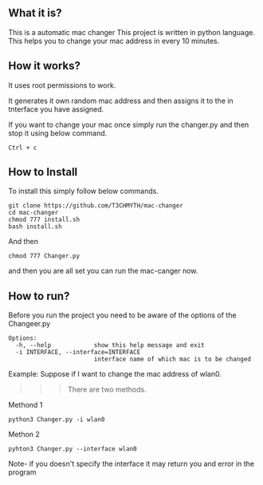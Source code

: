 ## What it is?
This is a automatic mac changer
This project is written in python language.
This helps you to change your mac address in every 10 minutes.

## How it works?
It uses root permissions to work.

It generates it own random mac address and then assigns it to
the in tnterface you have assigned.

If you want to change your mac once simply run the changer.py and then stop it 
using below command.
```
Ctrl + c
```
## How to Install
To install this simply follow below commands.
```
git clone https://github.com/T3CHMYTH/mac-changer
cd mac-changer
chmod 777 install.sh
bash install.sh
```
And then
```
chmod 777 Changer.py
```
and then you are all set you can run the mac-canger now.

## How to run?
Before you run the project you need to be aware of the options of the Changeer.py
```
Options:
  -h, --help            show this help message and exit
  -i INTERFACE, --interface=INTERFACE
                        interface name of which mac is to be changed
```
Example: Suppose if I want to change the mac address of wlan0.
>>> There are two methods.

Methond 1
```
python3 Changer.py -i wlan0
```

Methon 2
```
pyhton3 Changer.py --interface wlan0
```
Note-
if you doesn't specify the interface it may return you and error in the program
